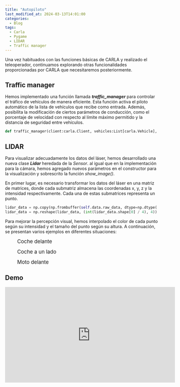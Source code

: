 ```yaml
---
title: "Autopiloto"
last_modified_at: 2024-03-13T14:01:00
categories:
  - Blog
tags:
  - Carla
  - Pygame
  - LIDAR
  - Traffic manager
---
```


Una vez habituados con las funciones básicas de CARLA y realizado el teleoperador, continuamos explorando otras funcionalidades proporcionadas por CARLA que necesitaremos posteriormente.

## Traffic manager

Hemos implementado una función llamada ***traffic_manager*** para controlar el tráfico de vehículos de manera eficiente. Esta función activa el piloto automático de la lista de vehículos que recibe como entrada. Además, posibilita la modificación de ciertos parámetros de conducción, como el porcentaje de velocidad con respecto al límite máximo permitido y la distancia de seguridad entre vehículos.
```python
def traffic_manager(client:carla.Client, vehicles:List[carla.Vehicle], port:int=5000, dist:float=3.0, speed_lower:float=10.0):
```

## LIDAR

Para visualizar adecuadamente los datos del láser, hemos desarrollado una nueva clase ***Lidar*** heredada de la *Sensor*. al igual que en la implementación para la cámara, hemos agregado nuevos parámetros en el constructor para la visualización y sobrescrito la función *show_image()*.

En primer lugar, es necesario transformar los datos del láser en una matriz de matrices, donde cada submatriz almacena las coordenadas x, y, z y la intensidad respectivamente. Cada una de estas submatrices representa un punto.
```python
lidar_data = np.copy(np.frombuffer(self.data.raw_data, dtype=np.dtype('f4')))
lidar_data = np.reshape(lidar_data, (int(lidar_data.shape[0] / 4), 4))
```

Para mejorar la percepción visual, hemos interpolado el color de cada punto según su intensidad y el tamaño del punto según su altura. A continuación, se presentan varios ejemplos en diferentes situaciones:

<figure class="align-center" style="max-width: 100%">
  <figcaption style="font-size: larger">Coche delante</figcaption> 
  <img src="{{ site.url }}{{ site.baseurl }}/images/car_lidar_front.png" alt="">
</figure>

<figure class="align-center" style="max-width: 100%">
  <figcaption style="font-size: larger">Coche a un lado</figcaption> 
  <img src="{{ site.url }}{{ site.baseurl }}/images/car_lidar_side.png" alt="">
</figure>

<figure class="align-center" style="max-width: 100%">
  <figcaption style="font-size: larger">Moto delante</figcaption> 
  <img src="{{ site.url }}{{ site.baseurl }}/images/motor_lidar.png" alt="">
</figure>

## Demo

<iframe width="560" height="315" src="https://www.youtube.com/embed/h7hmnZ9t0Xs?si=VqMgGGDzFtJJ-IDO" title="YouTube video player" frameborder="0" allow="accelerometer; autoplay; clipboard-write; encrypted-media; gyroscope; picture-in-picture; web-share" allowfullscreen></iframe>
